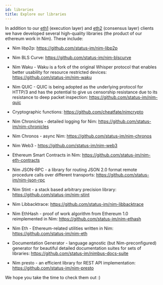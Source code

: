 ```yaml
---
id: libraries
title: Explore our libraries
---
```


In addition to our [eth1](https://github.com/status-im/nimbus-eth1) (execution layer) and [eth2](https://github.com/status-im/nimbus-eth2) (consensus layer) clients we have developed several high-quality libraries (the product of our ethereum work in Nim). These include:


- Nim libp2p: https://github.com/status-im/nim-libp2p

- Nim BLS Curve: https://github.com/status-im/nim-blscurve

- Nim Waku -  Waku is a fork of the original Whisper protocol that enables better usability for resource restricted devices: https://github.com/status-im/nim-waku

- Nim QUIC - QUIC is being adopted as the underlying protocol for HTTP/3 and has the potential to give us censorship resistance due to its resistance to deep packet inspection: https://github.com/status-im/nim-quic

- Cryptographic functions: https://github.com/cheatfate/nimcrypto

- Nim Chronicles - detailed logging for Nim: https://github.com/status-im/nim-chronicles

- Nim Chronos - async Nim: https://github.com/status-im/nim-chronos

- Nim Web3 - https://github.com/status-im/nim-web3

- Ethereum Smart Contracts in Nim:  https://github.com/status-im/nim-eth-contracts

- Nim JSON-RPC - a library for routing JSON 2.0 format remote procedure calls over different transports: https://github.com/status-im/nim-json-rpc

- Nim Stint - a stack based arbitrary precision library: https://github.com/status-im/nim-stint

- Nim Libbacktrace: https://github.com/status-im/nim-libbacktrace

- Nim EthHash - proof of work algorithm from Ethereum 1.0 reimplemented in Nim: https://github.com/status-im/nim-ethash

- Nim Eth - Ethereum-related utilities written in Nim: https://github.com/status-im/nim-eth

- Documentation Generator - language agnostic (but Nim-preconfigured) generator for beautiful detailed documentation suites for sets of libraries: https://github.com/status-im/nimbus-docs-suite

- Nim presto - an efficient library for REST API implementation: https://github.com/status-im/nim-presto


We hope you take the time to check them out :)
